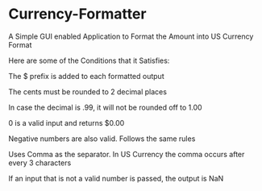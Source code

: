 # Currency-Formatter

A Simple GUI enabled Application to Format the Amount into US Currency Format

Here are some of the Conditions that it Satisfies:

The $ prefix is added to each formatted output

The cents must be rounded to 2 decimal places

In case the decimal is .99, it will not be rounded off to 1.00

0 is a valid input and returns $0.00

Negative numbers are also valid. Follows the same rules

Uses Comma as the separator. In US Currency the comma occurs after every 3 characters

If an input that is not a valid number is passed, the output is NaN
